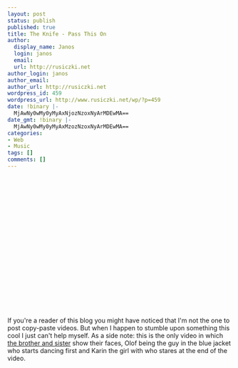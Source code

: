 ```yaml
---
layout: post
status: publish
published: true
title: The Knife - Pass This On
author:
  display_name: Janos
  login: janos
  email: 
  url: http://rusiczki.net
author_login: janos
author_email: 
author_url: http://rusiczki.net
wordpress_id: 459
wordpress_url: http://www.rusiczki.net/wp/?p=459
date: !binary |-
  MjAwNy0wMy0yMyAxNjozNzoxNyArMDEwMA==
date_gmt: !binary |-
  MjAwNy0wMy0yMyAxMzozNzoxNyArMDEwMA==
categories:
- Web
- Music
tags: []
comments: []
---
```

<p><object width="400" height="316"><param name="movie" value="http://www.dailymotion.com/swf/7255GGuIBZj8B9LpA"></param><param name="allowfullscreen" value="true"></param><embed src="http://www.dailymotion.com/swf/7255GGuIBZj8B9LpA" type="application/x-shockwave-flash" width="400" height="316" allowfullscreen="true"></embed></object><br />
If you're a reader of this blog you might have noticed that I'm not the one to post copy-paste videos. But when I happen to stumble upon something this cool I just can't help myself. As a side note: this is the only video in which <a href="http://en.wikipedia.org/wiki/The_Knife">the brother and sister</a> show their faces, Olof being the guy in the blue jacket who starts dancing first and Karin the girl with who stares at the end of the video.</p>
